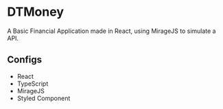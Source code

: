 # DTMoney

A Basic Financial Application made in React, using MirageJS to simulate a API.

## Configs

- React
- TypeScript
- MirageJS
- Styled Component